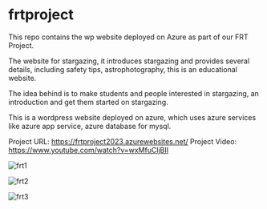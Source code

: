 # frtproject
This repo contains the wp website deployed on Azure as part of our FRT Project.

The website for stargazing, it introduces stargazing and provides several details, including safety tips, astrophotography, this is an educational website.

The idea behind is to make students and people interested in stargazing, an introduction and get them started on stargazing.

This is a wordpress website deployed on azure, which uses azure services like azure app service, azure database for mysql.

Project URL: https://frtproject2023.azurewebsites.net/
Project Video: https://www.youtube.com/watch?v=wxMfuCljBII

![frt1](https://github.com/20A31A0598/frtproject/assets/32220894/d81792c2-4ffe-48be-8966-08614914bc20)

![frt2](https://github.com/20A31A0598/frtproject/assets/32220894/65e7dd59-d492-4b2f-9bd1-bddddb4a66dc)

![frt3](https://github.com/20A31A0598/frtproject/assets/32220894/7cbb2b94-4f52-4859-a14e-a0e6ac49dc35)
